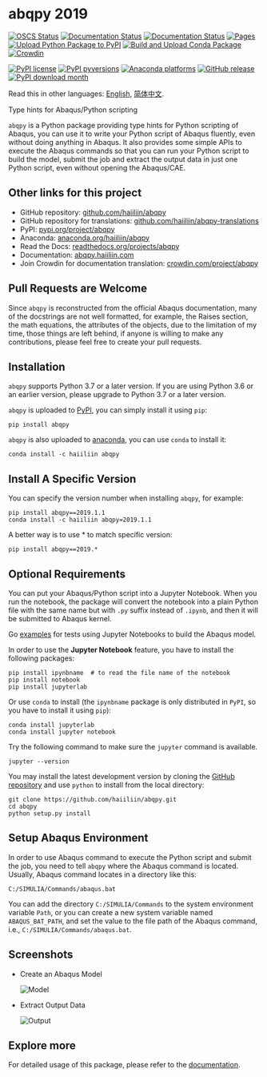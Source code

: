 # abqpy 2019

[![OSCS Status](https://www.oscs1024.com/platform/badge/haiiliin/abqpy.svg?size=small)](https://www.oscs1024.com/project/haiiliin/abqpy?ref=badge_small)
[![Documentation Status](https://readthedocs.org/projects/abqpy/badge/?version=latest)](https://abqpy.haiiliin.com/en/latest/?badge=latest)
[![Documentation Status](https://readthedocs.org/projects/abqpy-zh-cn/badge/?version=latest)](https://abqpy.haiiliin.com/zh_CN/latest/?badge=latest)
[![Pages](https://github.com/haiiliin/abqpy/actions/workflows/pages.yaml/badge.svg)](https://github.com/haiiliin/abqpy/actions/workflows/pages.yaml)
[![Upload Python Package to PyPI](https://github.com/haiiliin/abqpy/actions/workflows/python-publish-pypi.yml/badge.svg)](https://github.com/haiiliin/abqpy/actions/workflows/python-publish-pypi.yml)
[![Build and Upload Conda Package](https://github.com/haiiliin/abqpy/actions/workflows/python-publish-conda.yml/badge.svg)](https://github.com/haiiliin/abqpy/actions/workflows/python-publish-conda.yml)
[![Crowdin](https://badges.crowdin.net/abqpy/localized.svg)](https://crowdin.com/project/abqpy)

[![PyPI license](https://img.shields.io/pypi/l/ansicolortags.svg)](https://github.com/haiiliin/abqpy/blob/main/LICENSE)
[![PyPI pyversions](https://img.shields.io/pypi/pyversions/abqpy.svg)](https://www.python.org/)
[![Anaconda platforms](https://anaconda.org/haiiliin/abqpy/badges/platforms.svg)](https://anaconda.org/haiiliin/abqpy)
[![GitHub release](https://img.shields.io/github/release/haiiliin/abqpy.svg)](https://GitHub.com/haiiliin/abqpy/releases/)
[![PyPI download month](https://img.shields.io/pypi/dm/abqpy.svg)](https://pypi.python.org/pypi/abqpy/)

Read this in other languages: [English](README.md), [简体中文](README-zh-cn.md).

Type hints for Abaqus/Python scripting

`abqpy` is a Python package providing type hints for Python scripting of Abaqus, you can 
use it to write your Python script of Abaqus fluently, even without doing anything in Abaqus. 
It also provides some simple APIs to execute the Abaqus commands so that you can run your 
Python script to build the model, submit the job and extract the output data in just one 
Python script, even without opening the Abaqus/CAE. 

## Other links for this project

- GitHub repository: [github.com/haiiliin/abqpy](https://github.com/haiiliin/abqpy)
- GitHub repository for translations: [github.com/haiiliin/abqpy-translations](https://github.com/haiiliin/abqpy-translations)
- PyPI: [pypi.org/project/abqpy](https://pypi.org/project/abqpy/)
- Anaconda: [anaconda.org/haiiliin/abqpy](https://anaconda.org/haiiliin/abqpy)
- Read the Docs: [readthedocs.org/projects/abqpy](https://readthedocs.org/projects/abqpy/)
- Documentation: [abqpy.haiiliin.com](https://abqpy.haiiliin.com/en/latest/)
- Join Crowdin for documentation translation: [crowdin.com/project/abqpy](https://crowdin.com/project/abqpy)

## Pull Requests are Welcome

Since `abqpy` is reconstructed from the official Abaqus documentation,
many of the docstrings are not well formatted, for example, the Raises section, 
the math equations, the attributes of the objects, due to the limitation of 
my time, those things are left behind, if anyone is willing to make any 
contributions, please feel free to create your pull requests.

## Installation

`abqpy` supports Python 3.7 or a later version. If you are using Python 3.6 or an earlier version, please upgrade to Python 3.7 
or a later version.

`abqpy` is uploaded to [PyPI](https://pypi.org/project/abqpy), you can simply install 
it using `pip`:
```shell
pip install abqpy
```

`abqpy` is also uploaded to [anaconda](https://anaconda.org/haiiliin/abqpy), you can use 
`conda` to install it:
```shell
conda install -c haiiliin abqpy
```

## Install A Specific Version

You can specify the version number when installing `abqpy`, for example:
```shell
pip install abqpy==2019.1.1
conda install -c haiiliin abqpy=2019.1.1
```
A better way is to use * to match specific version:
```shell
pip install abqpy==2019.*
```

## Optional Requirements

You can put your Abaqus/Python script into a Jupyter Notebook.
When you run the notebook, the package will convert the notebook into a plain Python file 
with the same name but with `.py` suffix instead of `.ipynb`, and then it will be submitted 
to Abaqus kernel. 

Go [examples](examples) for tests using Jupyter Notebooks to build the Abaqus model.
 
In order to use the **Jupyter Notebook** feature, you have to install the following packages:
```shell
pip install ipynbname  # to read the file name of the notebook
pip install notebook
pip install jupyterlab
```
Or use `conda` to install (the `ipynbname` package is only distributed in `PyPI`, 
so you have to install it using `pip`):
```shell
conda install jupyterlab
conda install jupyter notebook
```

Try the following command to make sure the `jupyter` command is available. 
```shell
jupyter --version
```

You may install the latest development version by cloning the 
[GitHub repository](https://github.com/haiiliin/abqpy) and use `python` to install from 
the local directory:

```shell
git clone https://github.com/haiiliin/abqpy.git
cd abqpy
python setup.py install
```

## Setup Abaqus Environment

In order to use Abaqus command to execute the Python script and submit the job, you need to tell
`abqpy` where the Abaqus command is located. Usually, Abaqus command locates in a directory like this:

```
C:/SIMULIA/Commands/abaqus.bat
```

You can add the directory `C:/SIMULIA/Commands` to the system environment variable `Path`, or you can create a new
system variable named `ABAQUS_BAT_PATH`, and set the value to the file path of the Abaqus command, i.e.,
`C:/SIMULIA/Commands/abaqus.bat`.

## Screenshots

- Create an Abaqus Model

  ![Model](docs/source/images/model-code.gif "Create an Abaqus Model")

- Extract Output Data

  ![Output](docs/source/images/output-code.gif "Extract Output Data")

## Explore more

For detailed usage of this package, please refer to the [documentation](https://abqpy.haiiliin.com/).
